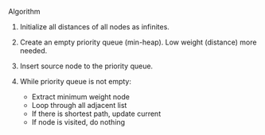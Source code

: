 Algorithm

1. Initialize all distances of all nodes as infinites.
2. Create an empty priority queue (min-heap). Low weight (distance) more needed.
3. Insert source node to the priority queue.
4. While priority queue is not empty:

    * Extract minimum weight node
    * Loop through all adjacent list
    * If there is shortest path, update current
    * If node is visited, do nothing